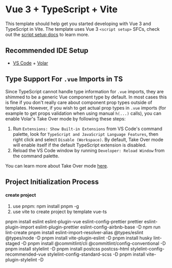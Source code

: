# Vue 3 + TypeScript + Vite

This template should help get you started developing with Vue 3 and TypeScript in Vite. The template uses Vue 3 `<script setup>` SFCs, check out the [script setup docs](https://v3.vuejs.org/api/sfc-script-setup.html#sfc-script-setup) to learn more.

## Recommended IDE Setup

- [VS Code](https://code.visualstudio.com/) + [Volar](https://marketplace.visualstudio.com/items?itemName=Vue.volar)

## Type Support For `.vue` Imports in TS

Since TypeScript cannot handle type information for `.vue` imports, they are shimmed to be a generic Vue component type by default. In most cases this is fine if you don't really care about component prop types outside of templates. However, if you wish to get actual prop types in `.vue` imports (for example to get props validation when using manual `h(...)` calls), you can enable Volar's Take Over mode by following these steps:

1. Run `Extensions: Show Built-in Extensions` from VS Code's command palette, look for `TypeScript and JavaScript Language Features`, then right click and select `Disable (Workspace)`. By default, Take Over mode will enable itself if the default TypeScript extension is disabled.
2. Reload the VS Code window by running `Developer: Reload Window` from the command palette.

You can learn more about Take Over mode [here](https://github.com/johnsoncodehk/volar/discussions/471).

## Project Initialization Process

#### create project

1. use pnpm: npm install pnpm -g
2. use vite to create project by template vue-ts

pnpm install eslint eslint-plugin-vue eslint-config-prettier prettier eslint-plugin-import eslint-plugin-prettier eslint-config-airbnb-base -D
npm run lint-create
pnpm install eslint-import-resolver-alias @types/eslint @types/node -D
pnpm install vite-plugin-eslint -D
pnpm install husky lint-staged -D
pnpm install @commitlint/cli @commitlint/config-conventional -D
pnpm install stylelint -D
pnpm install postcss postcss-html stylelint-config-recommended-vue stylelint-config-standard-scss -D
pnpm install vite-plugin-stylelint -D
